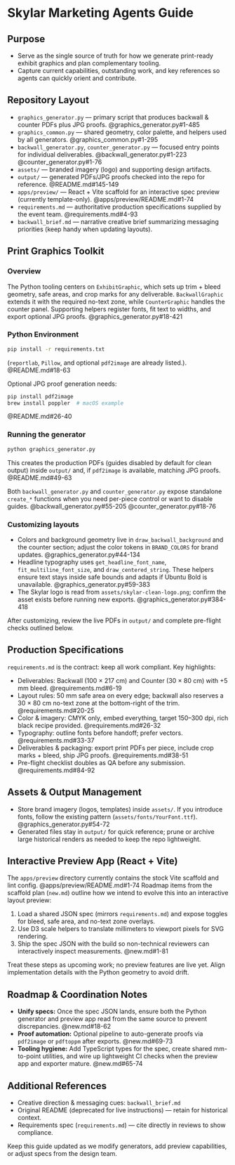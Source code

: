 # Skylar Marketing Agents Guide

## Purpose
- Serve as the single source of truth for how we generate print-ready exhibit graphics and plan complementary tooling.
- Capture current capabilities, outstanding work, and key references so agents can quickly orient and contribute.

## Repository Layout
- `graphics_generator.py` — primary script that produces backwall & counter PDFs plus JPG proofs. @graphics_generator.py#1-485
- `graphics_common.py` — shared geometry, color palette, and helpers used by all generators. @graphics_common.py#1-295
- `backwall_generator.py`, `counter_generator.py` — focused entry points for individual deliverables. @backwall_generator.py#1-223 @counter_generator.py#1-76
- `assets/` — branded imagery (logo) and supporting design artifacts.
- `output/` — generated PDFs/JPG proofs checked into the repo for reference. @README.md#145-149
- `apps/preview/` — React + Vite scaffold for an interactive spec preview (currently template-only). @apps/preview/README.md#1-74
- `requirements.md` — authoritative production specifications supplied by the event team. @requirements.md#4-93
- `backwall_brief.md` — narrative creative brief summarizing messaging priorities (keep handy when updating layouts).

## Print Graphics Toolkit
### Overview
The Python tooling centers on `ExhibitGraphic`, which sets up trim + bleed geometry, safe areas, and crop marks for any deliverable. `BackwallGraphic` extends it with the required no-text zone, while `CounterGraphic` handles the counter panel. Supporting helpers register fonts, fit text to widths, and export optional JPG proofs. @graphics_generator.py#18-421

### Python Environment
```bash
pip install -r requirements.txt
```
(`reportlab`, `Pillow`, and optional `pdf2image` are already listed.). @README.md#18-63

Optional JPG proof generation needs:
```bash
pip install pdf2image
brew install poppler  # macOS example
```
@README.md#26-40

### Running the generator
```bash
python graphics_generator.py
```
This creates the production PDFs (guides disabled by default for clean output) inside `output/` and, if `pdf2image` is available, matching JPG proofs. @README.md#49-63

Both `backwall_generator.py` and `counter_generator.py` expose standalone `create_*` functions when you need per-piece control or want to disable guides. @backwall_generator.py#55-205 @counter_generator.py#18-76

### Customizing layouts
- Colors and background geometry live in `draw_backwall_background` and the counter section; adjust the color tokens in `BRAND_COLORS` for brand updates. @graphics_generator.py#44-134
- Headline typography uses `get_headline_font_name`, `fit_multiline_font_size`, and `draw_centered_string`. These helpers ensure text stays inside safe bounds and adapts if Ubuntu Bold is unavailable. @graphics_generator.py#59-383
- The Skylar logo is read from `assets/skylar-clean-logo.png`; confirm the asset exists before running new exports. @graphics_generator.py#384-418

After customizing, review the live PDFs in `output/` and complete pre-flight checks outlined below.

## Production Specifications
`requirements.md` is the contract: keep all work compliant. Key highlights:
- Deliverables: Backwall (100 × 217 cm) and Counter (30 × 80 cm) with +5 mm bleed. @requirements.md#6-19
- Layout rules: 50 mm safe area on every edge; backwall also reserves a 30 × 80 cm no-text zone at the bottom-right of the trim. @requirements.md#20-25
- Color & imagery: CMYK only, embed everything, target 150–300 dpi, rich black recipe provided. @requirements.md#26-32
- Typography: outline fonts before handoff; prefer vectors. @requirements.md#33-37
- Deliverables & packaging: export print PDFs per piece, include crop marks + bleed, ship JPG proofs. @requirements.md#38-51
- Pre-flight checklist doubles as QA before any submission. @requirements.md#84-92

## Assets & Output Management
- Store brand imagery (logos, templates) inside `assets/`. If you introduce fonts, follow the existing pattern (`assets/fonts/YourFont.ttf`). @graphics_generator.py#54-72
- Generated files stay in `output/` for quick reference; prune or archive large historical renders as needed to keep the repo lightweight.

## Interactive Preview App (React + Vite)
The `apps/preview` directory currently contains the stock Vite scaffold and lint config. @apps/preview/README.md#1-74 Roadmap items from the scaffold plan (`new.md`) outline how we intend to evolve this into an interactive layout preview:
1. Load a shared JSON spec (mirrors `requirements.md`) and expose toggles for bleed, safe area, and no-text zone overlays.
2. Use D3 scale helpers to translate millimeters to viewport pixels for SVG rendering.
3. Ship the spec JSON with the build so non-technical reviewers can interactively inspect measurements.
@new.md#1-81

Treat these steps as upcoming work; no preview features are live yet. Align implementation details with the Python geometry to avoid drift.

## Roadmap & Coordination Notes
- **Unify specs:** Once the spec JSON lands, ensure both the Python generator and preview app read from the same source to prevent discrepancies. @new.md#18-62
- **Proof automation:** Optional pipeline to auto-generate proofs via `pdf2image` or `pdftoppm` after exports. @new.md#69-73
- **Tooling hygiene:** Add TypeScript types for the spec, create shared mm-to-point utilities, and wire up lightweight CI checks when the preview app and exporter mature. @new.md#65-74

## Additional References
- Creative direction & messaging cues: `backwall_brief.md`
- Original README (deprecated for live instructions) — retain for historical context.
- Requirements spec (`requirements.md`) — cite directly in reviews to show compliance.

Keep this guide updated as we modify generators, add preview capabilities, or adjust specs from the design team.
